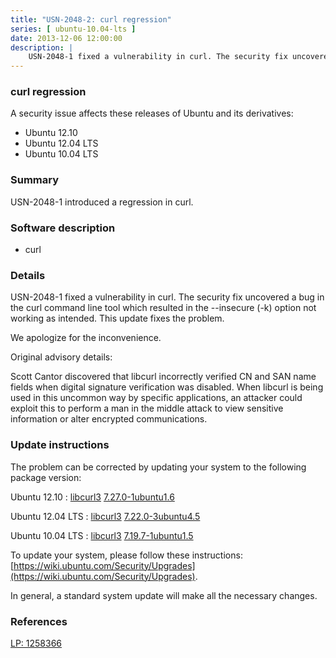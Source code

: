 ```yaml
---
title: "USN-2048-2: curl regression"
series: [ ubuntu-10.04-lts ]
date: 2013-12-06 12:00:00
description: |
    USN-2048-1 fixed a vulnerability in curl. The security fix uncovered a bug in the curl command line tool which resulted in the --insecure (-k) option not working as intended. This update fixes the problem.
--- 
```

 
### curl regression

A security issue affects these releases of Ubuntu and its derivatives:

* Ubuntu 12.10
* Ubuntu 12.04 LTS
* Ubuntu 10.04 LTS

### Summary

USN-2048-1 introduced a regression in curl. 

### Software description

* curl 

### Details

USN-2048-1 fixed a vulnerability in curl. The security fix uncovered a bug in the curl command line tool which resulted in the --insecure (-k) option not working as intended. This update fixes the problem.

We apologize for the inconvenience.

Original advisory details:

 Scott Cantor discovered that libcurl incorrectly verified CN and SAN name fields when digital signature verification was disabled. When libcurl is being used in this uncommon way by specific applications, an attacker could exploit this to perform a man in the middle attack to view sensitive information or alter encrypted communications. 

### Update instructions

The problem can be corrected by updating your system to the following package version:

Ubuntu 12.10
 : [libcurl3](https://launchpad.net/ubuntu/+source/curl) <span> [7.27.0-1ubuntu1.6](https://launchpad.net/ubuntu/+source/curl/7.27.0-1ubuntu1.6) </span> 

Ubuntu 12.04 LTS
 : [libcurl3](https://launchpad.net/ubuntu/+source/curl) <span> [7.22.0-3ubuntu4.5](https://launchpad.net/ubuntu/+source/curl/7.22.0-3ubuntu4.5) </span> 

Ubuntu 10.04 LTS
 : [libcurl3](https://launchpad.net/ubuntu/+source/curl) <span> [7.19.7-1ubuntu1.5](https://launchpad.net/ubuntu/+source/curl/7.19.7-1ubuntu1.5) </span> 

To update your system, please follow these instructions: [https://wiki.ubuntu.com/Security/Upgrades](https://wiki.ubuntu.com/Security/Upgrades).

In general, a standard system update will make all the necessary changes. 

### References

 [LP: 1258366](https://launchpad.net/bugs/1258366)
 
